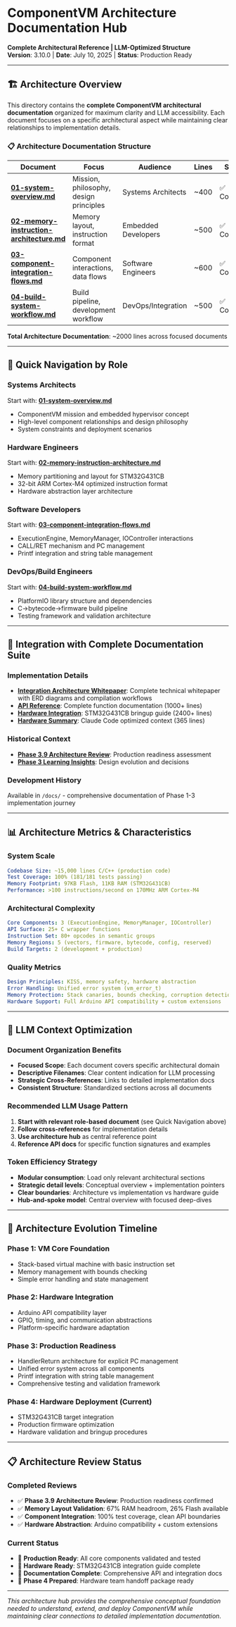 # ComponentVM Architecture Documentation Hub

**Complete Architectural Reference | LLM-Optimized Structure**  
**Version**: 3.10.0 | **Date**: July 10, 2025 | **Status**: Production Ready

---

## 🏗️ Architecture Overview

This directory contains the **complete ComponentVM architectural documentation** organized for maximum clarity and LLM accessibility. Each document focuses on a specific architectural aspect while maintaining clear relationships to implementation details.

### **📋 Architecture Documentation Structure**

| Document | Focus | Audience | Lines | Status |
|----------|-------|----------|--------|--------|
| **[01-system-overview.md](01-system-overview.md)** | Mission, philosophy, design principles | Systems Architects | ~400 | ✅ Complete |
| **[02-memory-instruction-architecture.md](02-memory-instruction-architecture.md)** | Memory layout, instruction format | Embedded Developers | ~500 | ✅ Complete |
| **[03-component-integration-flows.md](03-component-integration-flows.md)** | Component interactions, data flows | Software Engineers | ~600 | ✅ Complete |
| **[04-build-system-workflow.md](04-build-system-workflow.md)** | Build pipeline, development workflow | DevOps/Integration | ~500 | ✅ Complete |

**Total Architecture Documentation**: ~2000 lines across focused documents

---

## 🎯 Quick Navigation by Role

### **Systems Architects**
Start with: **[01-system-overview.md](01-system-overview.md)**
- ComponentVM mission and embedded hypervisor concept
- High-level component relationships and design philosophy
- System constraints and deployment scenarios

### **Hardware Engineers** 
Start with: **[02-memory-instruction-architecture.md](02-memory-instruction-architecture.md)**
- Memory partitioning and layout for STM32G431CB
- 32-bit ARM Cortex-M4 optimized instruction format
- Hardware abstraction layer architecture

### **Software Developers**
Start with: **[03-component-integration-flows.md](03-component-integration-flows.md)**
- ExecutionEngine, MemoryManager, IOController interactions
- CALL/RET mechanism and PC management
- Printf integration and string table management

### **DevOps/Build Engineers**
Start with: **[04-build-system-workflow.md](04-build-system-workflow.md)**
- PlatformIO library structure and dependencies
- C→bytecode→firmware build pipeline
- Testing framework and validation architecture

---

## 🔗 Integration with Complete Documentation Suite

### **Implementation Details**
- **[Integration Architecture Whitepaper](../COCKPITVM_INTEGRATION_ARCHITECTURE.md)**: Complete technical whitepaper with ERD diagrams and compilation workflows
- **[API Reference](../API_REFERENCE_COMPLETE.md)**: Complete function documentation (1000+ lines)
- **[Hardware Integration](../HARDWARE_INTEGRATION_GUIDE.md)**: STM32G431CB bringup guide (2400+ lines)
- **[Hardware Summary](../HARDWARE_INTEGRATION_SUMMARY.md)**: Claude Code optimized context (365 lines)

### **Historical Context**
- **[Phase 3.9 Architecture Review](../PHASE_3_9_ARCHITECTURE_REVIEW.md)**: Production readiness assessment
- **[Phase 3 Learning Insights](../PHASE_3_LEARNING_INSIGHTS.md)**: Design evolution and decisions

### **Development History**
Available in `/docs/` - comprehensive documentation of Phase 1-3 implementation journey

---

## 📊 Architecture Metrics & Characteristics

### **System Scale**
```yaml
Codebase Size: ~15,000 lines C/C++ (production code)
Test Coverage: 100% (181/181 tests passing)
Memory Footprint: 97KB Flash, 11KB RAM (STM32G431CB)
Performance: >100 instructions/second on 170MHz ARM Cortex-M4
```

### **Architectural Complexity**
```yaml
Core Components: 3 (ExecutionEngine, MemoryManager, IOController)
API Surface: 25+ C wrapper functions
Instruction Set: 80+ opcodes in semantic groups
Memory Regions: 5 (vectors, firmware, bytecode, config, reserved)
Build Targets: 2 (development + production)
```

### **Quality Metrics**
```yaml
Design Principles: KISS, memory safety, hardware abstraction
Error Handling: Unified error system (vm_error_t)
Memory Protection: Stack canaries, bounds checking, corruption detection
Hardware Support: Full Arduino API compatibility + custom extensions
```

---

## 🧠 LLM Context Optimization

### **Document Organization Benefits**
- **Focused Scope**: Each document covers specific architectural domain
- **Descriptive Filenames**: Clear content indication for LLM processing
- **Strategic Cross-References**: Links to detailed implementation docs
- **Consistent Structure**: Standardized sections across all documents

### **Recommended LLM Usage Pattern**
1. **Start with relevant role-based document** (see Quick Navigation above)
2. **Follow cross-references** for implementation details
3. **Use architecture hub** as central reference point
4. **Reference API docs** for specific function signatures and examples

### **Token Efficiency Strategy**
- **Modular consumption**: Load only relevant architectural sections
- **Strategic detail levels**: Conceptual overview + implementation pointers
- **Clear boundaries**: Architecture vs implementation vs hardware guide
- **Hub-and-spoke model**: Central overview with focused deep-dives

---

## 🚀 Architecture Evolution Timeline

### **Phase 1**: VM Core Foundation
- Stack-based virtual machine with basic instruction set
- Memory management with bounds checking
- Simple error handling and state management

### **Phase 2**: Hardware Integration
- Arduino API compatibility layer
- GPIO, timing, and communication abstractions
- Platform-specific hardware adaptation

### **Phase 3**: Production Readiness
- HandlerReturn architecture for explicit PC management
- Unified error system across all components
- Printf integration with string table management
- Comprehensive testing and validation framework

### **Phase 4**: Hardware Deployment (Current)
- STM32G431CB target integration
- Production firmware optimization
- Hardware validation and bringup procedures

---

## 📋 Architecture Review Status

### **Completed Reviews**
- ✅ **Phase 3.9 Architecture Review**: Production readiness confirmed
- ✅ **Memory Layout Validation**: 67% RAM headroom, 26% Flash available
- ✅ **Component Integration**: 100% test coverage, clean API boundaries
- ✅ **Hardware Abstraction**: Arduino compatibility + custom extensions

### **Current Status**
- 🎯 **Production Ready**: All core components validated and tested
- 🎯 **Hardware Ready**: STM32G431CB integration guide complete
- 🎯 **Documentation Complete**: Comprehensive API and integration docs
- 🎯 **Phase 4 Prepared**: Hardware team handoff package ready

---

*This architecture hub provides the comprehensive conceptual foundation needed to understand, extend, and deploy ComponentVM while maintaining clear connections to detailed implementation documentation.*
